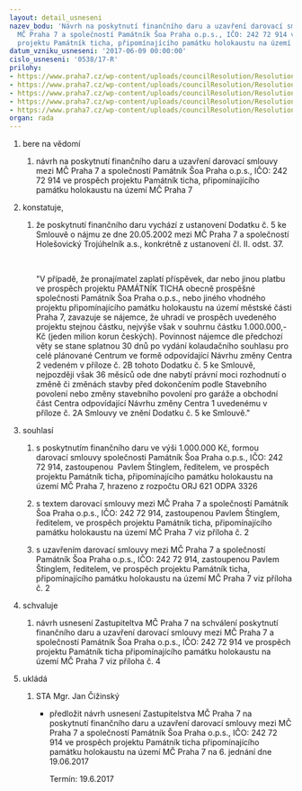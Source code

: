 ```yaml
---
layout: detail_usneseni
nazev_bodu: 'Návrh na poskytnutí finančního daru a uzavření darovací smlouvy mezi
  MČ Praha 7 a společností Památník Šoa Praha o.p.s., IČO: 242 72 914 ve prospěch
  projektu Památník ticha, připomínajícího památku holokaustu na území MČ Praha 7'
datum_vzniku_usneseni: '2017-06-09 00:00:00'
cislo_usneseni: '0538/17-R'
prilohy:
- https://www.praha7.cz/wp-content/uploads/councilResolution/Resolutions/29125/export/Duvodovazprava_pamatnikticha_PSP_upravenaSTA~213141.doc
- https://www.praha7.cz/wp-content/uploads/councilResolution/Resolutions/29125/export/Darovacismlouva_pamatnikticha~213140.doc
- https://www.praha7.cz/wp-content/uploads/councilResolution/Resolutions/29125/export/Rozpocet_podrobnypopisakce_PSP_upravenySTA~213139.doc
- https://www.praha7.cz/wp-content/uploads/councilResolution/Resolutions/29125/export/navrhzmc_pamatnikticha_PSP~213138.pdf
- https://www.praha7.cz/wp-content/uploads/councilResolution/Resolutions/29125/export/export~295903.pdf
organ: rada
---
```

<OL class=urzList_view id=urzList>
<LI class=urzClass1><SPAN name="1">bere na vědomí</SPAN> 
<OL class=urzOlClass>
<LI class=urzClass2 style="TEXT-ALIGN: left"><SPAN>
<P>návrh na&nbsp;poskytnutí finančního daru a uzavření darovací smlouvy mezi MČ Praha 7 a společností Památník Šoa Praha o.p.s., IČO: 242 72 914 ve prospěch projektu Památník ticha, připomínajícího památku holokaustu na území MČ Praha 7</P></SPAN></LI></OL></LI>
<LI class=urzClass1><SPAN name="50">konstatuje,</SPAN> 
<OL class=urzOlClass>
<LI class=urzClass2 style="TEXT-ALIGN: left"><SPAN>
<P>že poskytnutí finančního daru vychází z ustanovení Dodatku č. 5 ke Smlouvě o nájmu ze dne 20.05.2002 mezi MČ Praha 7 a společností Holešovický Trojúhelník a.s., konkrétně z ustanovení čl. II. odst. 37.</P>
<P>&nbsp;</P>
<P>"V případě, že pronajímatel zaplatí příspěvek, dar nebo jinou platbu ve prospěch projektu PAMÁTNÍK TICHA obecně prospěšné společnosti Památník Šoa Praha o.p.s., nebo jiného vhodného projektu připomínajícího památku holokaustu na území městské části Praha 7, zavazuje se nájemce, že uhradí ve prospěch uvedeného projektu stejnou částku, nejvýše však v souhrnu částku 1.000.000,- Kč (jeden milion korun českých). Povinnost nájemce dle předchozí věty se stane splatnou 30 dnů po vydání kolaudačního souhlasu pro celé plánované Centrum ve formě odpovídající Návrhu změny Centra 2 vedeném v příloze č. 2B tohoto Dodatku č. 5 ke Smlouvě, nejpozději však 36 měsíců ode dne nabytí právní moci rozhodnutí o změně či změnách stavby před dokončením podle Stavebního povolení nebo změny stavebního povolení pro garáže a obchodní část Centra odpovídající Návrhu změny Centra 1 uvedenému v příloze č. 2A Smlouvy ve znění Dodatku č. 5 ke Smlouvě."</P></SPAN></LI></OL></LI>
<LI class=urzClass1><SPAN name="26">souhlasí</SPAN> 
<OL class=urzOlClass>
<LI class=urzClass2 style="TEXT-ALIGN: left"><SPAN>
<P>s poskytnutím finančního daru ve výši&nbsp;1.000.000 Kč, formou darovací smlouvy společnosti Památník Šoa Praha o.p.s., IČO: 242 72 914, zastoupenou&nbsp;&nbsp;Pavlem Štinglem,&nbsp;ředitelem, ve prospěch projektu Památník ticha, připomínajícího památku holokaustu na území MČ Praha 7, hrazeno z rozpočtu ORJ 621 ODPA&nbsp;3326</P></SPAN></LI>
<LI class=urzClass2 style="TEXT-ALIGN: left"><SPAN>
<P>s textem darovací smlouvy mezi MČ Praha 7 a&nbsp;společností Památník Šoa Praha o.p.s., IČO: 242 72 914, zastoupenou Pavlem Štinglem, ředitelem, ve prospěch projektu Památník ticha, připomínajícího památku holokaustu na území MČ Praha 7 viz příloha č. 2</P></SPAN></LI>
<LI class=urzClass2 style="TEXT-ALIGN: left"><SPAN>
<P>s uzavřením darovací smlouvy mezi MČ Praha 7 a společností Památník Šoa Praha o.p.s., IČO: 242 72 914, zastoupenou Pavlem Štinglem, ředitelem, ve prospěch projektu Památník ticha, připomínajícího památku holokaustu na území MČ Praha 7 viz příloha č. 2</P></SPAN></LI></OL></LI>
<LI class=urzClass1><SPAN name="24">schvaluje</SPAN> 
<OL class=urzOlClass>
<LI class=urzClass2 style="TEXT-ALIGN: left"><SPAN>
<P>návrh usnesení Zastupiteltva MČ Praha 7 na schválení poskytnutí finančního daru a uzavření darovací smlouvy mezi MČ Praha 7 a společností Památník Šoa Praha o.p.s., IČO: 242 72 914 ve prospěch projektu Památník ticha připomínajícího památku holokaustu na území MČ Praha 7 viz příloha č. 4</P></SPAN></LI></OL></LI>
<LI class=urzClass1 id=urzUkoly><SPAN name="1">ukládá</SPAN>
<OL class=urzOlClass>
<LI class=urzClass2><SPAN>
<P>STA Mgr. Jan Čižinský</P></SPAN>
<UL class=urzUlClass>
<LI class=urzClass3><SPAN>
<P>předložit návrh usnesení Zastupitelstva MČ Praha 7 na poskytnutí finančního daru a uzavření darovací smlouvy mezi MČ Praha 7 a společností Památník Šoa Praha o.p.s., IČO: 242 72 914 ve prospěch projektu Památník ticha připomínajícího památku holokaustu na území MČ Praha 7 na 6. jednání dne 19.06.2017</P></SPAN><SPAN class=urzUkolTermin>Termín:&nbsp;19.6.2017</SPAN></LI></UL></LI></OL></LI></OL>